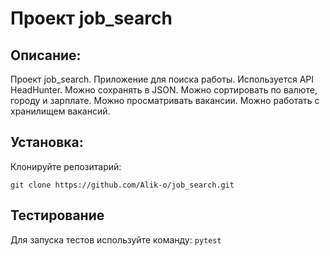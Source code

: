 # Проект job_search

## Описание:

Проект job_search. Приложение для поиска работы. Используется API HeadHunter. Можно сохранять в JSON. 
Можно сортировать по валюте, городу и зарплате. Можно просматривать вакансии. Можно работать с хранилищем вакансий. 

## Установка:

Клонируйте репозитарий:  
```
git clone https://github.com/Alik-o/job_search.git
```

## Тестирование

Для запуска тестов используйте команду:
`pytest`
